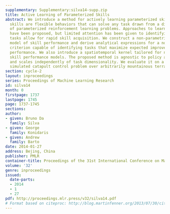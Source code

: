 ```yaml
---
supplementary: Supplementary:silva14-supp.zip
title: Active Learning of Parameterized Skills
abstract: We introduce a method for actively learning parameterized skills. Parameterized
  skills are flexible behaviors that can solve any task drawn from a distribution
  of parameterized reinforcement learning problems. Approaches to learning such skills
  have been proposed, but limited attention has been given to identifying which training
  tasks allow for rapid skill acquisition. We construct a non-parametric Bayesian
  model of skill performance and derive analytical expressions for a novel acquisition
  criterion capable of identifying tasks that maximize expected improvement in skill
  performance. We also introduce a spatiotemporal kernel tailored for non-stationary
  skill performance models. The proposed method is agnostic to policy and skill representation
  and scales independently of task dimensionality. We evaluate it on a non-linear
  simulated catapult control problem over arbitrarily mountainous terrains.
section: cycle-2
layout: inproceedings
series: Proceedings of Machine Learning Research
id: silva14
month: 0
firstpage: 1737
lastpage: 1745
page: 1737-1745
sections: 
author:
- given: Bruno Da
  family: Silva
- given: George
  family: Konidaris
- given: Andrew
  family: Barto
date: 2014-01-27
address: Bejing, China
publisher: PMLR
container-title: Proceedings of the 31st International Conference on Machine Learning
volume: '32'
genre: inproceedings
issued:
  date-parts:
  - 2014
  - 1
  - 27
pdf: http://proceedings.mlr.press/v32/silva14.pdf
# Format based on citeproc: http://blog.martinfenner.org/2013/07/30/citeproc-yaml-for-bibliographies/
---
```

